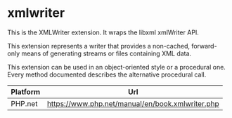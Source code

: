# xmlwriter

This is the XMLWriter extension. It wraps the libxml xmlWriter API.

This extension represents a writer that provides a non-cached, forward-only means of generating streams or files containing XML data.

This extension can be used in an object-oriented style or a procedural one. Every method documented describes the alternative procedural call.

| Platform | Url                                                              |
|----------|------------------------------------------------------------------|
| PHP.net  | https://www.php.net/manual/en/book.xmlwriter.php                 |

